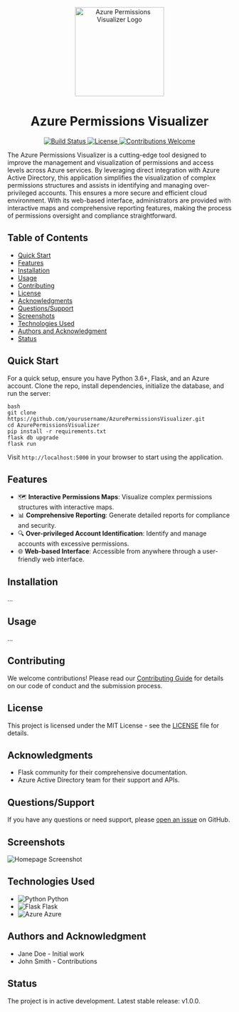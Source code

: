 <p align="center">
  <img src="path/to/logo.png" alt="Azure Permissions Visualizer Logo" width="200"/>
</p>

<h1 align="center">Azure Permissions Visualizer</h1>

<p align="center">
  <a href="https://github.com/yourusername/AzurePermissionsVisualizer/actions">
    <img src="https://github.com/yourusername/AzurePermissionsVisualizer/workflows/Build/badge.svg" alt="Build Status">
  </a>
  <a href="https://github.com/yourusername/AzurePermissionsVisualizer/blob/master/LICENSE.md">
    <img src="https://img.shields.io/badge/license-MIT-blue.svg" alt="License">
  </a>
  <a href="https://github.com/yourusername/AzurePermissionsVisualizer/blob/master/CONTRIBUTING.md">
    <img src="https://img.shields.io/badge/contributions-welcome-orange.svg" alt="Contributions Welcome">
  </a>
</p>

The Azure Permissions Visualizer is a cutting-edge tool designed to improve the management and visualization of permissions and access levels across Azure services. By leveraging direct integration with Azure Active Directory, this application simplifies the visualization of complex permissions structures and assists in identifying and managing over-privileged accounts. This ensures a more secure and efficient cloud environment. With its web-based interface, administrators are provided with interactive maps and comprehensive reporting features, making the process of permissions oversight and compliance straightforward.

## Table of Contents
- [Quick Start](#quick-start)
- [Features](#features)
- [Installation](#installation)
- [Usage](#usage)
- [Contributing](#contributing)
- [License](#license)
- [Acknowledgments](#acknowledgments)
- [Questions/Support](#questionssupport)
- [Screenshots](#screenshots)
- [Technologies Used](#technologies-used)
- [Authors and Acknowledgment](#authors-and-acknowledgment)
- [Status](#status)

## Quick Start

For a quick setup, ensure you have Python 3.6+, Flask, and an Azure account. Clone the repo, install dependencies, initialize the database, and run the server:

```
bash
git clone https://github.com/yourusername/AzurePermissionsVisualizer.git
cd AzurePermissionsVisualizer
pip install -r requirements.txt
flask db upgrade
flask run
```


Visit `http://localhost:5000` in your browser to start using the application.

## Features

- 🗺️ **Interactive Permissions Maps**: Visualize complex permissions structures with interactive maps.
- 📊 **Comprehensive Reporting**: Generate detailed reports for compliance and security.
- 🔍 **Over-privileged Account Identification**: Identify and manage accounts with excessive permissions.
- 🌐 **Web-based Interface**: Accessible from anywhere through a user-friendly web interface.

## Installation

...

## Usage

...

## Contributing

We welcome contributions! Please read our [Contributing Guide](CONTRIBUTING.md) for details on our code of conduct and the submission process.

## License

This project is licensed under the MIT License - see the [LICENSE](LICENSE.md) file for details.

## Acknowledgments

- Flask community for their comprehensive documentation.
- Azure Active Directory team for their support and APIs.

## Questions/Support

If you have any questions or need support, please [open an issue](https://github.com/yourusername/AzurePermissionsVisualizer/issues) on GitHub.

## Screenshots

![Homepage Screenshot](path/to/homepage_screenshot.png)

## Technologies Used

- ![Python](path/to/python_logo.png) Python
- ![Flask](path/to/flask_logo.png) Flask
- ![Azure](path/to/azure_logo.png) Azure

## Authors and Acknowledgment

- Jane Doe - Initial work
- John Smith - Contributions

## Status

The project is in active development. Latest stable release: v1.0.0.